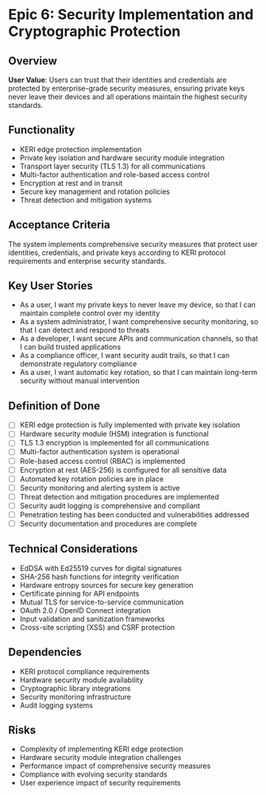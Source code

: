 # Epic 6: Security Implementation and Cryptographic Protection

## Overview
**User Value**: Users can trust that their identities and credentials are protected by enterprise-grade security measures, ensuring private keys never leave their devices and all operations maintain the highest security standards.

## Functionality
- KERI edge protection implementation
- Private key isolation and hardware security module integration
- Transport layer security (TLS 1.3) for all communications
- Multi-factor authentication and role-based access control
- Encryption at rest and in transit
- Secure key management and rotation policies
- Threat detection and mitigation systems

## Acceptance Criteria
The system implements comprehensive security measures that protect user identities, credentials, and private keys according to KERI protocol requirements and enterprise security standards.

## Key User Stories
- As a user, I want my private keys to never leave my device, so that I can maintain complete control over my identity
- As a system administrator, I want comprehensive security monitoring, so that I can detect and respond to threats
- As a developer, I want secure APIs and communication channels, so that I can build trusted applications
- As a compliance officer, I want security audit trails, so that I can demonstrate regulatory compliance
- As a user, I want automatic key rotation, so that I can maintain long-term security without manual intervention

## Definition of Done
- [ ] KERI edge protection is fully implemented with private key isolation
- [ ] Hardware security module (HSM) integration is functional
- [ ] TLS 1.3 encryption is implemented for all communications
- [ ] Multi-factor authentication system is operational
- [ ] Role-based access control (RBAC) is implemented
- [ ] Encryption at rest (AES-256) is configured for all sensitive data
- [ ] Automated key rotation policies are in place
- [ ] Security monitoring and alerting system is active
- [ ] Threat detection and mitigation procedures are implemented
- [ ] Security audit logging is comprehensive and compliant
- [ ] Penetration testing has been conducted and vulnerabilities addressed
- [ ] Security documentation and procedures are complete

## Technical Considerations
- EdDSA with Ed25519 curves for digital signatures
- SHA-256 hash functions for integrity verification
- Hardware entropy sources for secure key generation
- Certificate pinning for API endpoints
- Mutual TLS for service-to-service communication
- OAuth 2.0 / OpenID Connect integration
- Input validation and sanitization frameworks
- Cross-site scripting (XSS) and CSRF protection

## Dependencies
- KERI protocol compliance requirements
- Hardware security module availability
- Cryptographic library integrations
- Security monitoring infrastructure
- Audit logging systems

## Risks
- Complexity of implementing KERI edge protection
- Hardware security module integration challenges
- Performance impact of comprehensive security measures
- Compliance with evolving security standards
- User experience impact of security requirements